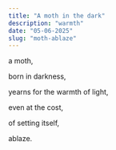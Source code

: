 ```yaml
---
title: "A moth in the dark"
description: "warmth"
date: "05-06-2025"
slug: "moth-ablaze"
---
```


a moth,

born in darkness,

yearns for the warmth of light,

even at the cost,

of setting itself,

ablaze.
